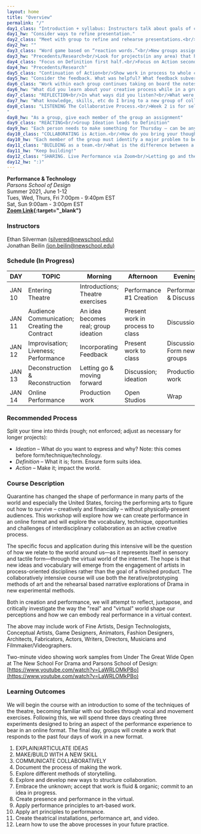 ```yaml
---
layout: home
title: "Overview"
permalink: "/"
day1_class: "Introduction + syllabus: Instructors talk about goals of class, students introduce themselves, where they’re from, their own practice, and what they think “performance”. Theatre exercises. Performance 1 Assigned; break out into groups to work on project."
day1_hw: "Consider ways to refine presentation."
day2_class: "Meet with group to refine and rehearse presentations.<br/>Each performance/presentation discussed with entire class.<br/>Each student writes a word or words to describe their own feelings about what they’ve seen and keeps it in their private notebook."
day2_hw: ""
day3_class: "Word game based on “reaction words.”<br/>New groups assigned.<br/>Ideation, Definition, Action process begins."
day3_hw: "Precedents/Research<br/>Look for projects(in any area) that have inspired you and might be helpful to share with your group."
day4_class: "Focus on Definition first half.<br/>Focus on Action second half."
day4_hw: "Precedents/Research"
day5_class: "Continuation of Action<br/>Show work in process to whole class. Reactions to make sure Definition is being communicated clearly. General discussion of tools that can help piece."
day5_hw: "Consider the feedback. What was helpful? What feedback subverts your intent? Take notes to share with your group."
day6_class: "Work within each group continues taking on board the notes and suggestions of the whole class.<br/>Presentations of more fully realized pieces."
day6_hw: "What did you learn about your creative process while in a group setting?"
day7_class: "REFLECTION<br/>In what ways did you listen?<br/>What were moments where you thought you were listening but you were not?<br/>Which methods of reaching consensus worked?<br/>Which methods of reaching consensus failed?"
day7_hw: "What knowledge, skills, etc do I bring to a new group of collaborators?<br/>What do I need to keep in mind while working in a group?"
day8_class: "LISTENING The Collaborative Process.<br/>Week 2 is for self-directed, motivated learning. Each group takes on a life of its own using the methods and tools from the first week.
"
day8_hw: "As a group, give each member of the group an assignment"
day9_class: "REACTING<br/>Group Ideation leads to Definition"
day9_hw: "Each person needs to make something for Thursday – can be anything"
day10_class: "COLLABORATING is Action.<br/>How do you bring your thoughts and feelings to a creative process that is not solely your own?"
day10_hw: "Each member of the group must identify a major problem to be solved on Friday (could be technical, performance related, etc)."
day11_class: "BUILDING as a team.<br/>What is the difference between a contribution and letting go? How does an artistic creative endeavor with disparate elements become a holistic experience? Performance 3 shared; Performance 4 assigned."
day11_hw: "Keep building!"
day12_class: "SHARING. Live Performance via Zoom<br/>Letting go and then taking in what the shared experience means in a creative project. How can I bring this experience into my own practice moving forward?"
day12_hw: ":)"
---
```


**Performance & Technology**  
_Parsons School of Design_  
Summer 2021, June 1-12  
Tues, Wed, Thurs, Fri 7:00pm - 9:40pm EST  
Sat, Sun 9:00am - 3:00pm EST  
**[Zoom Link](https://NewSchool.zoom.us/j/93521164740?pwd=YzlnTUdKdUY1TTVBai93SmgxR0FRZz09){:target="\_blank"}**

### Instructors

Ethan Silverman [(silvered@newschool.edu)](mailto:silvered@newschool.edu)  
Jonathan Beilin [(jon.beilin@newschool.edu)](mailto:jon.beilin@newschool.edu)

### Schedule (In Progress)

| DAY | TOPIC | Morning | Afternoon | Evening |
| --- | --- | --- | --- | --- |
| JAN 10 | Entering Theatre | Introductions; Theatre exercises | Performance #1 Creation | Performance & Discussion |
| JAN 11 | Audience Communication; Creating the Contract | An idea becomes real; group ideation | Present work in process to class | Discussion |
| JAN 12 | Improvisation; Liveness; Performance | Incorporating Feedback | Present work to class | Discussion; Form new groups |
| JAN 13 | Deconstruction &amp; Reconstruction | Letting go &amp; moving forward | Discussion; ideation | Production work |
| JAN 14 | Online Performance | Production work | Open Studios | Wrap |

### Recommended Process

Split your time into thirds (rough; not enforced; adjust as necessary for longer projects):

- _Ideation_ &#x2013; What do you want to express and why? Note: this comes before form/technique/technology.
- _Definition_ &#x2013; What it is; form. Ensure form suits idea.
- _Action_ &#x2013; Make it; impact the world.

### Course Description

Quarantine has changed the shape of performance in many parts of the world and especially the United States, forcing the performing arts to figure out how to survive &#x2013; creatively and financially &#x2013; without physically-present audiences. This workshop will explore how we can create performance in an online format and will explore the vocabulary, technique, opportunities and challenges of interdisciplinary collaboration as an active creative process.

The specific focus and application during this intensive will be the question of how we relate to the world around us—as it represents itself in sensory and tactile form—through the virtual world of the internet. The hope is that new ideas and vocabulary will emerge from the engagement of artists in process-oriented disciplines rather than the goal of a finished product. The collaboratively intensive course will use both the iterative/prototyping methods of art and the rehearsal based narrative explorations of Drama in new experimental methods.

Both in creation and performance, we will attempt to reflect, juxtapose, and critically investigate the way the "real" and "virtual" world shape our perceptions and how we can embody real performance in a virtual context.

The above may include work of Fine Artists, Design Technologists, Conceptual Artists, Game Designers, Animators, Fashion Designers, Architects, Fabricators, Actors, Writers, Directors, Musicians and Filmmaker/Videographers.

Two-minute video showing work samples from Under The Great Wide Open at The New School For Drama and Parsons School of Design: [https://www.youtube.com/watch?v=LaWRLOMkPBo](https://www.youtube.com/watch?v=LaWRLOMkPBo)

### Learning Outcomes

We will begin the course with an introduction to some of the techniques of the theatre, becoming familiar with our bodies through vocal and movement exercises. Following this, we will spend three days creating three experiments designed to bring an aspect of the performance experience to bear in an online format. The final day, groups will create a work that responds to the past four days of work in a new format.

1. EXPLAIN/ARTICULATE IDEAS
2. MAKE/BUILD WITH A NEW SKILL
3. COMMUNICATE COLLABORATIVELY
4. Document the process of making the work.
5. Explore different methods of storytelling.
6. Explore and develop new ways to structure collaboration.
7. Embrace the unknown; accept that work is fluid & organic; commit to an idea in progress.
8. Create presence and performance in the virtual.
9. Apply performance principles to art-based work.
10. Apply art principles to performance.
11. Create theatrical installations, performance art, and video.
12. Learn how to use the above processes in your future practice.
